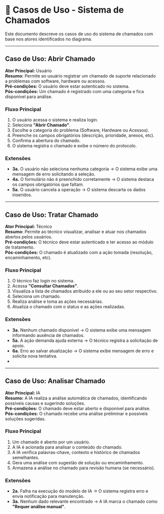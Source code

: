# 📘 Casos de Uso - Sistema de Chamados

Este documento descreve os casos de uso do sistema de chamados com base nos atores identificados no diagrama.

---

## Caso de Uso: Abrir Chamado
**Ator Principal:** Usuário  
**Resumo:** Permite ao usuário registrar um chamado de suporte relacionado a problemas com software, hardware ou acessos.  
**Pré-condições:** O usuário deve estar autenticado no sistema.  
**Pós-condições:** Um chamado é registrado com uma categoria e fica disponível para análise.  

### Fluxo Principal
1. O usuário acessa o sistema e realiza login.
2. Seleciona **"Abrir Chamado"**.
3. Escolhe a categoria do problema (Software, Hardware ou Acessos).
4. Preenche os campos obrigatórios (descrição, prioridade, anexos, etc).
5. Confirma a abertura do chamado.
6. O sistema registra o chamado e exibe o número do protocolo.

### Extensões
- **3a.** O usuário não seleciona nenhuma categoria → O sistema exibe uma mensagem de erro solicitando a seleção.
- **4a.** O formulário não é preenchido corretamente → O sistema destaca os campos obrigatórios que faltam.
- **5a.** O usuário cancela a operação → O sistema descarta os dados inseridos.

---

## Caso de Uso: Tratar Chamado
**Ator Principal:** Técnico  
**Resumo:** Permite ao técnico visualizar, analisar e atuar nos chamados abertos pelos usuários.  
**Pré-condições:** O técnico deve estar autenticado e ter acesso ao módulo de tratamento.  
**Pós-condições:** O chamado é atualizado com a ação tomada (resolução, encaminhamento, etc).  

### Fluxo Principal
1. O técnico faz login no sistema.
2. Acessa **"Consultar Chamados"**.
3. Visualiza a lista de chamados atribuido a ele ou ao seu setor respectivo.
4. Seleciona um chamado.
5. Realiza análise e toma as ações necessárias.
6. Atualiza o chamado com o status e as ações realizadas.

### Extensões
- **3a.** Nenhum chamado disponível → O sistema exibe uma mensagem informando ausência de chamados.
- **5a.** A ação demanda ajuda externa → O técnico registra a solicitação de apoio.
- **6a.** Erro ao salvar atualização → O sistema exibe mensagem de erro e solicita nova tentativa.
- 
---

## Caso de Uso: Analisar Chamado
**Ator Principal:** IA  
**Resumo:** A IA realiza a análise automática de chamados, identificando possíveis causas e sugerindo soluções.  
**Pré-condições:** O chamado deve estar aberto e disponível para análise.  
**Pós-condições:** O chamado recebe uma análise preliminar e possíveis soluções sugeridas.  

### Fluxo Principal
1. Um chamado é aberto por um usuário.
2. A IA é acionada para analisar o conteúdo do chamado.
3. A IA verifica palavras-chave, contexto e histórico de chamados semelhantes.
4. Gera uma análise com sugestão de solução ou encaminhamento.
5. Armazena a análise no chamado para revisão humana (se necessário).

### Extensões
- **2a.** Falha na execução do modelo de IA → O sistema registra erro e envia notificação para manutenção.
- **3a.** Nenhum dado relevante encontrado → A IA marca o chamado como **"Requer análise manual"**.
